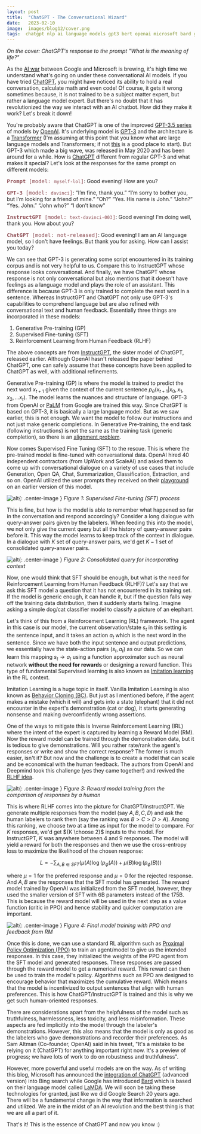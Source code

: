 ```yaml
---
layout: post
title:  "ChatGPT - The Conversational Wizard"
date:   2023-02-10
image:  images/blog12/cover.png
tags:  chatgpt nlp ai language models gpt3 bert openai microsoft bard google
---
```

*On the cover: ChatGPT's response to the prompt "What is the meaning of life?"*

As the [AI war](https://www.theverge.com/2023/2/7/23587767/microsoft-google-open-ai-battle-search-bing) between Google and Microsoft is brewing, it's high time we understand what's going on under these conversational AI models. If you have tried [ChatGPT](https://chat.openai.com/), you might have noticed its ability to hold a real conversation, calculate math and even code! Of course, it gets it wrong sometimes because, it is not trained to be a subject matter expert, but rather a language model expert. But there's no doubt that it has revolutionized the way we interact with an AI chatbot. How did they make it work? Let's break it down!

You're probably aware that ChatGPT is one of the improved [GPT-3.5 series](https://platform.openai.com/docs/model-index-for-researchers) of models by [OpenAI](https://openai.com/). It's underlying model is [GPT-3](https://arxiv.org/abs/2005.14165) and the architecture is a [Transformer](https://jalammar.github.io/illustrated-transformer/) (I'm assuming at this point that you know what are large language models and Transformers; if not [this](https://sebastianraschka.com/blog/2023/llm-reading-list.html) is a good place to start). But GPT-3 which made a big wave, was released in May 2020 and has been around for a while. How is [ChatGPT](https://openai.com/blog/chatgpt/) different from regular GPT-3 and what makes it special? Let's look at the responses for the same prompt on different models:

<span style="color:#8b4950; font-family: Monospace">**Prompt** [model: `myself-lol`]</span>: Good evening! How are you?

<span style="color:#8b4950; font-family: Monospace">**GPT-3** [model: `davinci`]</span>: “I’m fine, thank you.”
“I’m sorry to bother you, but I’m looking for a friend of mine.”
“Oh?”
“Yes. His name is John.”
“John?”
“Yes. John.”
“John who?”
“I don’t know"

<span style="color:#8b4950; font-family: Monospace">**InstructGPT** [model: `text-davinci-003`]</span>:
Good evening! I'm doing well, thank you. How about you?

<span style="color:#8b4950; font-family: Monospace">**ChatGPT** [model: not-released]</span>:
Good evening! I am an AI language model, so I don't have feelings. But thank you for asking. How can I assist you today?

We can see that GPT-3 is generating some script encountered in its training corpus and is not very helpful to us. Compare this to InstructGPT whose response looks conversational. And finally, we have ChatGPT whose response is not only conversational but also mentions that it doesn't have feelings as a language model and plays the role of an assistant. This difference is because GPT-3 is only trained to complete the next word in a sentence. Whereas InstructGPT and ChatGPT not only use GPT-3's capabilities to comprehend language but are also refined with conversational text and human feedback. Essentially three things are incorporated in these models:
1. Generative Pre-training (GP)
2. Supervised Fine-tuning (SFT)
3. Reinforcement Learning from Human Feedback (RLHF)

The above concepts are from [InstructGPT](https://arxiv.org/abs/2203.02155), the sister model of ChatGPT, released earlier. Although OpenAI hasn't released the paper behind ChatGPT, one can safely assume that these concepts have been applied to ChatGPT as well, with additional refinements.

Generative Pre-training (GP) is where the model is trained to predict the next word $x_{t+1}$ given the context of the current sentence $p_\theta(x_{t+1}\vert x_0, x_1, x_2, ... x_t)$. The model learns the nuances and structure of language. GPT-3 from OpenAI or [PaLM](https://arxiv.org/abs/2204.02311) from Google are trained this way. Since ChatGPT is based on GPT-3, it is basically a large language model. But as we saw earlier, this is not enough. We want the model to follow our instructions and not just make generic completions. In Generative Pre-training, the end task (following instructions) is not the same as the training task (generic completion), so there is an [alignment problem](https://openai.com/alignment/). 

Now comes Supervised Fine Tuning (SFT) to the rescue. This is where the pre-trained model is fine-tuned with conversational data. OpenAI hired 40 independent contractors (from UpWork and ScaleAI) and asked them to come up with conversational dialogue on a variety of use cases that include Generation, Open QA, Chat, Summarization, Classification, Extraction, and so on. OpenAI utilized the user prompts they received on their [playground](https://platform.openai.com/playground) on an earlier version of this model.

![alt](/images/blog12/training_sft.png){: .center-image }
*Figure 1: Supervised Fine-tuning (SFT) process*

This is fine, but how is the model is able to remember what happened so far in the conversation and respond accordingly? Consider a long dialogue with query-answer pairs given by the labelers. When feeding this into the model, we not only give the current query but all the history of query-answer pairs before it. This way the model learns to keep track of the context in dialogue. In a dialogue with $K$ set of query-answer pairs, we'd get $K-1$ set of consolidated query-answer pairs.

![alt](/images/blog12/consolidated_query.png){: .center-image }
*Figure 2: Consolidated query for incorporating context*

Now, one would think that SFT should be enough, but what is the need for Reinforcement Learning from Human Feedback (RLHF)? Let's say that we ask this SFT model a question that it has not encountered in its training set. If the model is generic enough, it can handle it, but if the question falls way off the training data distribution, then it suddenly starts failing. Imagine asking a simple dog/cat classifier model to classify a picture of an elephant.

Let's think of this from a Reinforcement Learning (RL) framework. The agent in this case is our model, the current observation/state $s_t$ in this setting is the sentence input, and it takes an action $a_t$ which is the next word in the sentence. Since we have both the input sentence and output predictions, we essentially have the state-action pairs $(s_t, a_t)$ as our data. So we can learn this mapping $s_t \rightarrow a_t$ using a function approximator such as neural network **without the need for rewards** or designing a reward function. This type of fundamental Supervised learning is also known as [Imitation learning](https://smartlabai.medium.com/a-brief-overview-of-imitation-learning-8a8a75c44a9c) in the RL context.

Imitation Learning is a huge topic in itself. Vanilla Imitation Learning is also known as [Behavior Cloning (BC)](https://papers.nips.cc/paper/95-alvinn-an-autonomous-land-vehicle-in-a-neural-network.pdf). But just as I mentioned before, if the agent makes a mistake (which it will) and gets into a state (elephant) that it did not encounter in the expert's demonstration (cat or dog), it starts generating nonsense and making overconfidently wrong assertions.

One of the ways to mitigate this is Inverse Reinforcement Learning (IRL) where the intent of the expert is captured by learning a Reward Model (RM). Now the reward model can be trained through the demonstration data, but it is tedious to give demonstrations. Will you rather rate/rank the agent's responses or write and show the correct response? The former is much easier, isn't it? But now and the challenge is to create a model that can scale and be economical with the human feedback. The authors from OpenAI and Deepmind took this challenge (yes they came together!) and revived the [RLHF idea](https://arxiv.org/abs/1706.03741).

![alt](/images/blog12/rewards_model.png){: .center-image }
*Figure 3: Reward model training from the comparison of responses by a human*

This is where RLHF comes into the picture for ChatGPT/InstructGPT. We generate multiple responses from the model (say $A, B, C, D$) and ask the human labelers to rank them (say the ranking was $B>C>D>A$). Among this ranking, we choose two at a time as input for the model to compare. For $K$ responses, we'd get ${K \choose 2}$ inputs to the model. For InstructGPT, $K$ was anywhere between 4 and 9 responses. The model will yield a reward for both the responses and then we use the cross-entropy loss to maximize the likelihood of the chosen response:

$$
L = - \sum_{A,B \in SFT} (\mu(A) \log(p_\phi(A)) + \mu(B) \log(p_\phi(B)))
$$

where $\mu=1$ for the preferred response and $\mu=0$ for the rejected response. And $A,B$ are the responses that the SFT model has generated. The reward model trained by OpenAI was initialized from the SFT model, however, they used the smaller version of SFT with 6B parameters instead of the 175B. This is because the reward model will be used in the next step as a value function (critic in PPO) and hence stability and quicker computation are important.

![alt](/images/blog12/training_ppo.png){: .center-image }
*Figure 4: Final model training with PPO and feedback from RM*

Once this is done, we can use a standard RL algorithm such as [Proximal Policy Optimization (PPO)](https://arxiv.org/abs/1707.06347) to train an agent/model to give us the intended responses. In this case, they initialized the weights of the PPO agent from the SFT model and generated responses. These responses are passed through the reward model to get a numerical reward. This reward can then be used to train the model's policy. Algorithms such as PPO are designed to encourage behavior that maximizes the cumulative reward. Which means that the model is incentivized to output sentences that align with human preferences. This is how ChatGPT/InstructGPT is trained and this is why we get such human-oriented responses.

There are considerations apart from the helpfulness of the model such as truthfulness, harmlessness, less toxicity, and less misinformation. These aspects are fed implicitly into the model through the labeler's demonstrations. However, this also means that the model is only as good as the labelers who gave demonstrations and recorder their preferences. As Sam Altman (Co-founder, OpenAI) said in his tweet, "It's a mistake to be relying on it (ChatGPT) for anything important right now. It's a preview of progress; we have lots of work to do on robustness and truthfulness".

However, more powerful and useful models are on the way. As of writing this blog, Microsoft has announced the [integration of ChatGPT](https://blogs.microsoft.com/blog/2023/02/07/reinventing-search-with-a-new-ai-powered-microsoft-bing-and-edge-your-copilot-for-the-web/) (advanced version) into Bing search while Google has introduced [Bard](https://blog.google/technology/ai/bard-google-ai-search-updates/) which is based on their language model called [LaMDA](https://blog.google/technology/ai/lamda/). We will soon be taking these technologies for granted, just like we did Google Search 20 years ago. There will be a fundamental change in the way that information is searched and utilized. We are in the midst of an AI revolution and the best thing is that we are all a part of it.

That's it! This is the essence of ChatGPT and now you know :)